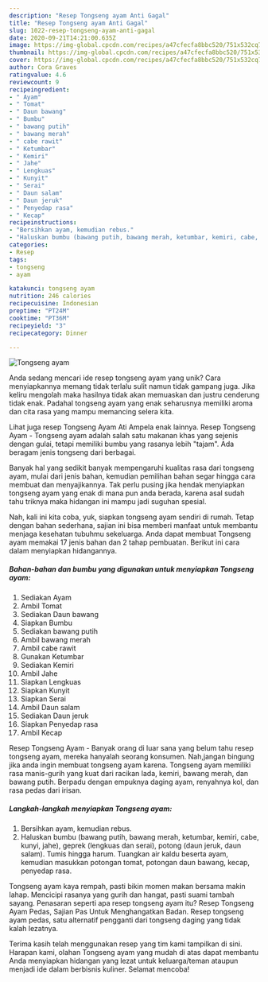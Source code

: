 ```yaml
---
description: "Resep Tongseng ayam Anti Gagal"
title: "Resep Tongseng ayam Anti Gagal"
slug: 1022-resep-tongseng-ayam-anti-gagal
date: 2020-09-21T14:21:00.635Z
image: https://img-global.cpcdn.com/recipes/a47cfecfa8bbc520/751x532cq70/tongseng-ayam-foto-resep-utama.jpg
thumbnail: https://img-global.cpcdn.com/recipes/a47cfecfa8bbc520/751x532cq70/tongseng-ayam-foto-resep-utama.jpg
cover: https://img-global.cpcdn.com/recipes/a47cfecfa8bbc520/751x532cq70/tongseng-ayam-foto-resep-utama.jpg
author: Cora Graves
ratingvalue: 4.6
reviewcount: 9
recipeingredient:
- " Ayam"
- " Tomat"
- " Daun bawang"
- " Bumbu"
- " bawang putih"
- " bawang merah"
- " cabe rawit"
- " Ketumbar"
- " Kemiri"
- " Jahe"
- " Lengkuas"
- " Kunyit"
- " Serai"
- " Daun salam"
- " Daun jeruk"
- " Penyedap rasa"
- " Kecap"
recipeinstructions:
- "Bersihkan ayam, kemudian rebus."
- "Haluskan bumbu (bawang putih, bawang merah, ketumbar, kemiri, cabe, kunyi, jahe), geprek (lengkuas dan serai), potong (daun jeruk, daun salam). Tumis hingga harum. Tuangkan air kaldu beserta ayam, kemudian masukkan potongan tomat, potongan daun bawang, kecap, penyedap rasa."
categories:
- Resep
tags:
- tongseng
- ayam

katakunci: tongseng ayam 
nutrition: 246 calories
recipecuisine: Indonesian
preptime: "PT24M"
cooktime: "PT36M"
recipeyield: "3"
recipecategory: Dinner

---
```



![Tongseng ayam](https://img-global.cpcdn.com/recipes/a47cfecfa8bbc520/751x532cq70/tongseng-ayam-foto-resep-utama.jpg)

Anda sedang mencari ide resep tongseng ayam yang unik? Cara menyiapkannya memang tidak terlalu sulit namun tidak gampang juga. Jika keliru mengolah maka hasilnya tidak akan memuaskan dan justru cenderung tidak enak. Padahal tongseng ayam yang enak seharusnya memiliki aroma dan cita rasa yang mampu memancing selera kita.

Lihat juga resep Tongseng Ayam Ati Ampela enak lainnya. Resep Tongseng Ayam - Tongseng ayam adalah salah satu makanan khas yang sejenis dengan gulai, tetapi memiliki bumbu yang rasanya lebih &#34;tajam&#34;. Ada beragam jenis tongseng dari berbagai.

Banyak hal yang sedikit banyak mempengaruhi kualitas rasa dari tongseng ayam, mulai dari jenis bahan, kemudian pemilihan bahan segar hingga cara membuat dan menyajikannya. Tak perlu pusing jika hendak menyiapkan tongseng ayam yang enak di mana pun anda berada, karena asal sudah tahu triknya maka hidangan ini mampu jadi suguhan spesial.


Nah, kali ini kita coba, yuk, siapkan tongseng ayam sendiri di rumah. Tetap dengan bahan sederhana, sajian ini bisa memberi manfaat untuk membantu menjaga kesehatan tubuhmu sekeluarga. Anda dapat membuat Tongseng ayam memakai 17 jenis bahan dan 2 tahap pembuatan. Berikut ini cara dalam menyiapkan hidangannya.

<!--inarticleads1-->

##### Bahan-bahan dan bumbu yang digunakan untuk menyiapkan Tongseng ayam:

1. Sediakan  Ayam
1. Ambil  Tomat
1. Sediakan  Daun bawang
1. Siapkan  Bumbu
1. Sediakan  bawang putih
1. Ambil  bawang merah
1. Ambil  cabe rawit
1. Gunakan  Ketumbar
1. Sediakan  Kemiri
1. Ambil  Jahe
1. Siapkan  Lengkuas
1. Siapkan  Kunyit
1. Siapkan  Serai
1. Ambil  Daun salam
1. Sediakan  Daun jeruk
1. Siapkan  Penyedap rasa
1. Ambil  Kecap


Resep Tongseng Ayam - Banyak orang di luar sana yang belum tahu resep tongseng ayam, mereka hanyalah seorang konsumen. Nah,jangan bingung jika anda ingin membuat tongseng ayam karena. Tongseng ayam memiliki rasa manis-gurih yang kuat dari racikan lada, kemiri, bawang merah, dan bawang putih. Berpadu dengan empuknya daging ayam, renyahnya kol, dan rasa pedas dari irisan. 

<!--inarticleads2-->

##### Langkah-langkah menyiapkan Tongseng ayam:

1. Bersihkan ayam, kemudian rebus.
1. Haluskan bumbu (bawang putih, bawang merah, ketumbar, kemiri, cabe, kunyi, jahe), geprek (lengkuas dan serai), potong (daun jeruk, daun salam). Tumis hingga harum. Tuangkan air kaldu beserta ayam, kemudian masukkan potongan tomat, potongan daun bawang, kecap, penyedap rasa.


Tongseng ayam kaya rempah, pasti bikin momen makan bersama makin lahap. Mencicipi rasanya yang gurih dan hangat, pasti suami tambah sayang. Penasaran seperti apa resep tongseng ayam itu? Resep Tongseng Ayam Pedas, Sajian Pas Untuk Menghangatkan Badan. Resep tongseng ayam pedas, satu alternatif pengganti dari tongseng daging yang tidak kalah lezatnya. 

Terima kasih telah menggunakan resep yang tim kami tampilkan di sini. Harapan kami, olahan Tongseng ayam yang mudah di atas dapat membantu Anda menyiapkan hidangan yang lezat untuk keluarga/teman ataupun menjadi ide dalam berbisnis kuliner. Selamat mencoba!
